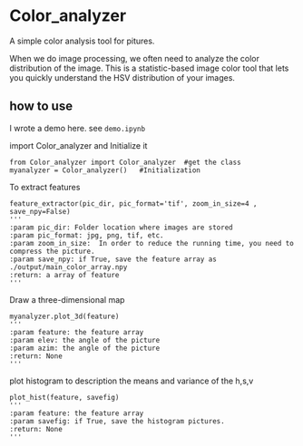 # Color_analyzer
A simple color analysis tool for pitures.

When we do image processing, we often need to analyze the color distribution of the image. This is a statistic-based image color tool that lets you quickly understand the HSV distribution of your images.

## how to use
I wrote a demo here. see `demo.ipynb`

import Color_analyzer and Initialize it
```
from Color_analyzer import Color_analyzer  #get the class
myanalyzer = Color_analyzer()   #Initialization
```

To extract features
```
feature_extractor(pic_dir, pic_format='tif', zoom_in_size=4 , save_npy=False)
'''
:param pic_dir: Folder location where images are stored
:param pic_format: jpg, png, tif, etc.
:param zoom_in_size:  In order to reduce the running time, you need to compress the picture.
:param save_npy: if True, save the feature array as ./output/main_color_array.npy
:return: a array of feature
'''
```

Draw a three-dimensional map
```
myanalyzer.plot_3d(feature)
'''
:param feature: the feature array
:param elev: the angle of the picture
:param azim: the angle of the picture
:return: None
'''
```

plot histogram to description the means and variance of the h,s,v
```
plot_hist(feature, savefig)
'''
:param feature: the feature array
:param savefig: if True, save the histogram pictures.
:return: None
'''
```
